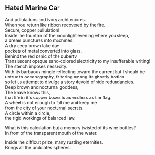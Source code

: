 Hated Marine Car
----------------
And pullulations and ivory architectures.  
When you return like ribbon recovered by the fire.  
Secure, copper pullulation!  
Inside the fountain of the moonlight evening where you sleep,  
a dream punctures into machines.  
A dry deep brown lake day  
pockets of metal converted into glass.  
Behind the red panic of the puberty.  
Transluscent opaque sand-colored electricity to my insufferable writing!  
The stench imposes nessecity.  
With its barbaous mingle reflecting toward the current but I should be untrue to oceanography, faltering among its ghostly bottles  
so let us attempt to divulge a story devoid of side redundancies.  
Deep brown and nocturnal goddess,  
The knave knows this,  
that life in it's copper boxes is as endless as the flag.  
A wheel is not enough to fall me and keep me  
from the city of your nocturnal secrets.  
A circle within a circle,  
the rigid workings of balanced law.  
  
What is this calculation but a memory twisted of its wine bottles?  
In front of the transparent mouth of the water.  
  
Inside the difficult prize, many rustling eternities.  
Brings all the undulates spheres.  
